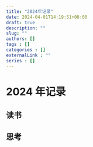 ```yaml
---
title: "2024年记录"
date: 2024-04-01T14:19:51+08:00
draft: true
description: ""
slug: ""
authors: []
tags : []
categories : []
externalLink : ""
series : []
---
```


# 2024 年记录

## 读书

## 思考

